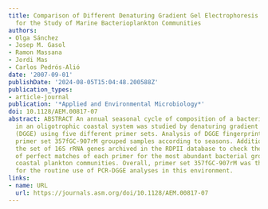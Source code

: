 ```yaml
---
title: Comparison of Different Denaturing Gradient Gel Electrophoresis Primer Sets
  for the Study of Marine Bacterioplankton Communities
authors:
- Olga Sánchez
- Josep M. Gasol
- Ramon Massana
- Jordi Mas
- Carlos Pedrós-Alió
date: '2007-09-01'
publishDate: '2024-08-05T15:04:48.200588Z'
publication_types:
- article-journal
publication: '*Applied and Environmental Microbiology*'
doi: 10.1128/AEM.00817-07
abstract: ABSTRACT An annual seasonal cycle of composition of a bacterioplankton community
  in an oligotrophic coastal system was studied by denaturing gradient gel electrophoresis
  (DGGE) using five different primer sets. Analysis of DGGE fingerprints showed that
  primer set 357fGC-907rM grouped samples according to seasons. Additionally, we used
  the set of 16S rRNA genes archived in the RDPII database to check the percentage
  of perfect matches of each primer for the most abundant bacterial groups inhabiting
  coastal plankton communities. Overall, primer set 357fGC-907rM was the most suitable
  for the routine use of PCR-DGGE analyses in this environment.
links:
- name: URL
  url: https://journals.asm.org/doi/10.1128/AEM.00817-07
---
```

